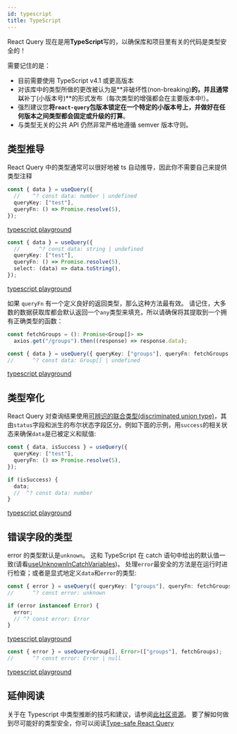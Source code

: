 ```yaml
---
id: typescript
title: TypeScript
---
```


React Query 现在是用**TypeScript**写的，以确保库和项目里有关的代码是类型安全的！

需要记住的是：

- 目前需要使用 TypeScript v4.1 或更高版本
- 对该库中的类型所做的更改被认为是**非破坏性(non-breaking)**的，并且通常以**补丁(小版本号)**的形式发布（每次类型的增强都会在主要版本中!）。
- 强烈建议您**将`react-query`包版本锁定在一个特定的小版本号上，并做好在任何版本之间类型都会固定或升级的打算**。
- 与类型无关的公共 API 仍然非常严格地遵循 semver 版本守则。

## 类型推导

React Query 中的类型通常可以很好地被 ts 自动推导，因此你不需要自己来提供类型注释

```ts
const { data } = useQuery({
  //    ^? const data: number | undefined
  queryKey: ["test"],
  queryFn: () => Promise.resolve(5),
});
```

[typescript playground](https://www.typescriptlang.org/play?#code/JYWwDg9gTgLgBAbzgVwM4FMCKz1QJ5wC+cAZlBCHAORToCGAxjALQCOO+VAsAFC8MQAdqnhIAJnRh0icALwoM2XHgAUAbSqDkIAEa4qAXQA0cFQEo5APjgAFciGAYAdLVQQANgDd0KgKxmzXgB6ILgw8IA9AH5eIA)

```ts
const { data } = useQuery({
  //      ^? const data: string | undefined
  queryKey: ["test"],
  queryFn: () => Promise.resolve(5),
  select: (data) => data.toString(),
});
```

[typescript playground](https://www.typescriptlang.org/play?#code/JYWwDg9gTgLgBAbzgVwM4FMCKz1QJ5wC+cAZlBCHAORToCGAxjALQCOO+VAsAFC8MQAdqnhIAJnRh0icALwoM2XHgAUAbSox0IqgF0ANHBUBKOQD44ABXIhgGAHS1UEADYA3dCoCsxw0gwu6EwAXHASUuZhknT2MBAAyjBQwIIA5iaExrwA9Nlw+QUAegD8vEA)

如果 `queryFn` 有一个定义良好的返回类型，那么这种方法最有效。
请记住，大多数的数据获取库都会默认返回一个`any`类型来填充，所以请确保将其提取到一个拥有正确类型的函数：

```ts
const fetchGroups = (): Promise<Group[]> =>
  axios.get("/groups").then((response) => response.data);

const { data } = useQuery({ queryKey: ["groups"], queryFn: fetchGroups });
//      ^? const data: Group[] | undefined
```

[typescript playground](https://www.typescriptlang.org/play?#code/JYWwDg9gTgLgBAbzgVwM4FMCKz1QJ5wC+cAZlBCHAORToCGAxjALQCOO+VAsAFCiSw4dAB7AIqUuUpURY1Nx68YeMOjgBxcsjBwAvIjjAAJgC44AO2QgARriK9eDCOdTwS6GAwAWmiNon6ABQAlGYAClLAGAA8vtoA2gC6AHx6qbLiAHQA5h6BVAD02Vpg8sGZMF7o5oG0qJAuarqpdQ0YmUZ0MHTBDjxOLvBInd1EeigY2Lh4gfFUxX6lVIkANKQe3nGlvTwFBXAHhwB6APxwA65wI3RmW0lwAD4o5kboJMDm6Ea8QA)

## 类型窄化

React Query 对查询结果使用[可辨识的联合类型(discriminated union type)](https://www.typescriptlang.org/docs/handbook/typescript-in-5-minutes-func.html#discriminated-unions)，其由`status`字段和派生的布尔状态字段区分。例如下面的示例，用`success`的相关状态来确保`data`是已被定义和赋值:

```ts
const { data, isSuccess } = useQuery({
  queryKey: ["test"],
  queryFn: () => Promise.resolve(5),
});

if (isSuccess) {
  data;
  //  ^? const data: number
}
```

[typescript playground](https://www.typescriptlang.org/play?#code/JYWwDg9gTgLgBAbzgVwM4FMCKz1QJ5wC+cAZlBCHAORToCGAxjALQCOO+VAsAFC8MQAdqnhIAJnRh0ANHGCoAysgYN0qVETgBeFBmy48ACgDaVGGphUAurMMBKbQD44ABXIh56AHS1UEADYAbuiGAKx2dry8wCRwhvJKKmqoDgi8cBlwElK8APS5GQB6APy8hLxAA)

## 错误字段的类型

error 的类型默认是`unknown`。
这和 TypeScript 在 catch 语句中给出的默认值一致(请看[useUnknownInCatchVariables](https://devblogs.microsoft.com/typescript/announcing-typescript-4-4/#use-unknown-catch-variables))。
处理`error`最安全的方法是在运行时进行检查；或者是显式地定义`data`和`error`的类型:

```ts
const { error } = useQuery({ queryKey: ["groups"], queryFn: fetchGroups });
//      ^? const error: unknown

if (error instanceof Error) {
  error;
  // ^? const error: Error
}
```

[typescript playground](https://www.typescriptlang.org/play?#code/JYWwDg9gTgLgBAbzgVwM4FMCKz1QJ5wC+cAZlBCHAORToCGAxjALQCOO+VAsAFCiSw4dAB7AIqUuUpURY1Nx68YeMOjgBxcsjBwAvIjjAAJgC44AO2QgARriK9eDCOdTwS6GAwAWmiNon6ABQAlGYAClLAGAA8vtoA2gC6AHx6qbLiAHQA5h6BVAD02Vpg8sGZMF7o5oG0qJAuarqpdQ0YmUZ0MHTBDjxOLvBIuORQRHooGNi4eIHxVMV+pVSJADSkHt5xpb08BQVwh0cAegD8fcAkcIEj0IaDdOYM6BBXAKJQo8GIvIe3ULx9nAzrxCEA)

```ts
const { error } = useQuery<Group[], Error>(["groups"], fetchGroups);
//      ^? const error: Error | null
```

[typescript playground](https://www.typescriptlang.org/play?#code/JYWwDg9gTgLgBAbzgVwM4FMCKz1QJ5wC+cAZlBCHAORToCGAxjALQCOO+VAsAFCiSw4dAB7AIqUuUpURY1Nx68YeMOjgBxcsjBwAvIjjAAJgC44AO2QgARriK9eDCOdTwS6GAwAWmiNon6ABQAlGYAClLAGAA8vtoA2gC6AHx6qbLiAHQA5h6BVAD02Vpg8sGZMF7o5oG0qJAuarqpdQ0YmUZ0MHTBDjxOLvBIuORQRHooGNi4eLElSQA0cACiUKPJgfFUxX6lVIlL7p4+Jai9PAUFcNc3AHoA-LxAA)

## 延伸阅读

关于在 Typescript 中类型推断的技巧和建议，请参阅[此社区资源](https://tanstack.com/query/latest/docs/react/community/tkdodos-blog#6-react-query-and-typescript)。
要了解如何做到尽可能好的类型安全，你可以阅读[Type-safe React Query](https://tanstack.com/query/latest/docs/react/community/tkdodos-blog#19-type-safe-react-query)
